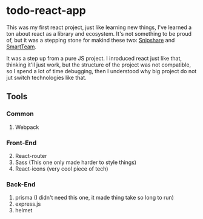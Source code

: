 # todo-react-app

This was my first react project, just like learning new things, I've
learned a ton about react as a library and ecosystem.
It's not something to be proud of, but it was a stepping stone for
makind these two: [Snipshare](https://github.com/segfaulty1/snipshare) and [SmartTeam](https://github.com/segfaulty1/smartTeam).

It was a step up from a pure JS project. I inroduced react just like
that, thinking it'll just work, but the structure of the project was
not compatible, so I spend a lot of time debugging, then I understood
why big project do not jut switch technologies like that.

## Tools
### Common
1. Webpack

### Front-End
2. React-router
3. Sass (This one only made harder to style things)
4. React-icons (very cool piece of tech)

### Back-End
1. prisma (I didn't need this one, it made thing take so long to run)
2. express.js
3. helmet
